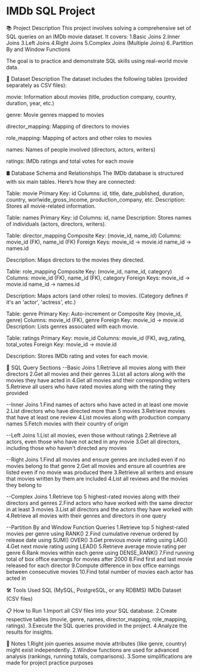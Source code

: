 # IMDb SQL Project
📚 Project Description
This project involves solving a comprehensive set of SQL queries on an IMDb movie dataset. It covers: 1.Basic Joins 2.Inner Joins 3.Left Joins 4.Right Joins 5.Complex Joins (Multiple Joins) 6..Partition By and Window Functions

The goal is to practice and demonstrate SQL skills using real-world movie data.

📂 Dataset Description
The dataset includes the following tables (provided separately as CSV files):

movie: Information about movies (title, production company, country, duration, year, etc.)

genre: Movie genres mapped to movies

director_mapping: Mapping of directors to movies

role_mapping: Mapping of actors and other roles to movies

names: Names of people involved (directors, actors, writers)

ratings: IMDb ratings and total votes for each movie

🛢️ Database Schema and Relationships
The IMDb database is structured with six main tables. Here’s how they are connected:

Table: movie Primary Key: id Columns: id, title, date_published, duration, country, worlwide_gross_income, production_company, etc.
Description: Stores all movie-related information.

Table: names Primary Key: id Columns: id, name
Description: Stores names of individuals (actors, directors, writers).

Table: director_mapping Composite Key: (movie_id, name_id) Columns: movie_id (FK), name_id (FK)
Foreign Keys: movie_id → movie.id name_id → names.id

Description: Maps directors to the movies they directed.

Table: role_mapping Composite Key: (movie_id, name_id, category) Columns: movie_id (FK), name_id (FK), category
Foreign Keys: movie_id → movie.id name_id → names.id

Description: Maps actors (and other roles) to movies. (Category defines if it's an 'actor', 'actress', etc.)

Table: genre Primary Key: Auto-increment or Composite Key (movie_id, genre) Columns: movie_id (FK), genre
Foreign Key: movie_id → movie.id Description: Lists genres associated with each movie.

Table: ratings Primary Key: movie_id Columns: movie_id (FK), avg_rating, total_votes
Foreign Key: movie_id → movie.id

Description: Stores IMDb rating and votes for each movie.

📄 SQL Query Sections
--Basic Joins 1.Retrieve all movies along with their directors 2.Get all movies and their genres 3.List all actors along with the movies they have acted in 4.Get all movies and their corresponding writers 5.Retrieve all users who have rated movies along with the rating they provided

--Inner Joins 1.Find names of actors who have acted in at least one movie 2.List directors who have directed more than 5 movies 3.Retrieve movies that have at least one review 4.List movies along with production company names 5.Fetch movies with their country of origin

--Left Joins 1.List all movies, even those without ratings 2.Retrieve all actors, even those who have not acted in any movie 3.Get all directors, including those who haven't directed any movies

--Right Joins 1.Find all movies and ensure genres are included even if no movies belong to that genre 2.Get all movies and ensure all countries are listed even if no movie was produced there 3.Retrieve all writers and ensure that movies written by them are included 4.List all reviews and the movies they belong to

--Complex Joins 1.Retrieve top 5 highest-rated movies along with their directors and genres 2.Find actors who have worked with the same director in at least 3 movies 3.List all directors and the actors they have worked with 4.Retrieve all movies with their genres and directors in one query

--Partition By and Window Function Queries 1.Retrieve top 5 highest-rated movies per genre using RANK() 2.Find cumulative revenue ordered by release date using SUM() OVER() 3.Get previous movie rating using LAG() 4.Get next movie rating using LEAD() 5.Retrieve average movie rating per genre 6.Rank movies within each genre using DENSE_RANK() 7.Find running total of box office earnings for movies after 2000 8.Find first and last movie released for each director 9.Compute difference in box office earnings between consecutive movies 10.Find total number of movies each actor has acted in

🛠️ Tools Used
SQL (MySQL, PostgreSQL, or any RDBMS) IMDb Dataset (CSV files)

📋 How to Run
1.Import all CSV files into your SQL database. 2.Create respective tables (movie, genre, names, director_mapping, role_mapping, ratings). 3.Execute the SQL queries provided in the project. 4.Analyze the results for insights.

📌 Notes
1.Right join queries assume movie attributes (like genre, country) might exist independently. 2.Window functions are used for advanced analysis (rankings, running totals, comparisons). 3.Some simplifications are made for project practice purposes
